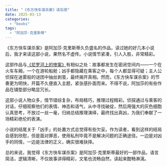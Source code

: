 ```yaml
---
title: "《东方快车谋杀案》读后感"
date: 2025-03-13
categories: 
  - "books"
tags: 
  - "阿加莎·克里斯蒂"
---
```


《东方快车谋杀案》是阿加莎·克里斯蒂久负盛名的作品，读过她的好几本小说后，我才来读这部小说，果然名不虚传。小说情节紧凑，引人入胜，非常精彩。

这部作品与[《尼罗河上的惨案》](https://www.jfsay.com/archives/3580.html)有相似之处：故事都发生在密闭空间内——一个在火车车厢，一个在游轮船舱；凶手都隐藏在乘客之中，每个人都显得可疑；主人公侦探在迷雾般的谜团中抽丝剥茧，最终揭开真相。然而，《东方快车谋杀案》的节奏更为明快，开篇不久便直入主题，紧张感扑面而来。不得不说，阿加莎的有些作品在铺垫部分略显冗长。

这部小说人物众多，情节错综复杂，布局精巧，推理过程精彩。侦探通过与乘客的对话，仔细观察他们的表情、神态和语气，从中寻找破绽，然后用强大的灰色细胞认真思考，不放过一丝一毫，归纳总结推理演绎，最终找出真凶，为我们奉献了一场精彩绝伦的表演。

小说的结尾关于「凶手」的处置方式总觉得有些欠妥。作为读者，看到这样的结局会感到欣慰，但是面对罪恶，使用私刑毕竟不是解决问题的正确途径。一边是对凶手的同情，一边是法律的正义，确实很难抉择。

总的来说，我觉得《东方快车谋杀案》是阿加莎·克里斯蒂最好的一部作品，语言简洁，逻辑清晰，不仅故事讲得精彩，文笔也流畅自然，读起来酣畅淋漓。
